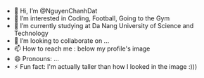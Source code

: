 - 👋 Hi, I’m @NguyenChanhDat
- 👀 I’m interested in Coding, Football, Going to the Gym
- 🌱 I’m currently studying at Da Nang University of Science and Technology
- 💞️ I’m looking to collaborate on ...
- 📫 How to reach me : below my profile's image
- 😄 Pronouns: ...
- ⚡ Fun fact: I'm actually taller than how I looked in the image :)))

<!---
NguyenChanhDat/NguyenChanhDat is a ✨ special ✨ repository because its `README.md` (this file) appears on your GitHub profile.
You can click the Preview link to take a look at your changes.
--->
